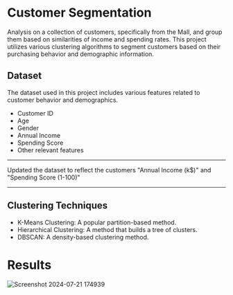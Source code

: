 # Customer Segmentation
Analysis on a collection of customers, specifically from the Mall, and group them based on similarities of income and spending rates. This project utilizes various clustering algorithms to segment customers based on their purchasing behavior and demographic information. 

## Dataset

The dataset used in this project includes various features related to customer behavior and demographics.

- Customer ID
- Age
- Gender
- Annual Income
- Spending Score
- Other relevant features

***
Updated the dataset to reflect the customers "Annual Income (k$)" and "Spending Score (1-100)"

***

## Clustering Techniques

- K-Means Clustering: A popular partition-based method.
- Hierarchical Clustering: A method that builds a tree of clusters.
- DBSCAN: A density-based clustering method.

# Results

![Screenshot 2024-07-21 174939](https://github.com/user-attachments/assets/3bab3871-3934-407e-8e9e-a18bdb415bc5)
